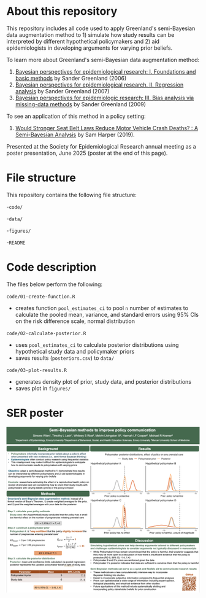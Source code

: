 # About this repository

This repository includes all code used to apply Greenland's semi-Bayesian data augmentation method to 1) simulate how study results can be interpreted by different hypothetical policymakers and 2) aid epidemiologists in developing arguments for varying prior beliefs.

To learn more about Greenland's semi-Bayesian data augmentation method: 
1. [Bayesian perspectives for epidemiological research: I. Foundations and basic methods](https://pubmed.ncbi.nlm.nih.gov/16446352/) by Sander Greenland (2006)
2. [Bayesian perspectives for epidemiological research. II. Regression analysis](https://pubmed.ncbi.nlm.nih.gov/17329317/) by Sander Greenland (2007)
3. [Bayesian perspectives for epidemiologic research: III. Bias analysis via missing-data methods](2009) by Sander Greenland (2009)

To see an application of this method in a policy setting: 
1. [Would Stronger Seat Belt Laws Reduce Motor Vehicle Crash Deaths? : A Semi-Bayesian Analysis](https://pubmed.ncbi.nlm.nih.gov/30964813/) by Sam Harper (2019). 
 
Presented at the Society for Epidemiological Research annual meeting as a poster presentation, June 2025 (poster at the end of this page). 

# File structure

This repository contains the following file structure: 

-`code/`

-`data/`

-`figures/`

-`README`

# Code description

The files below perform the following: 

`code/01-create-function.R`
- creates function `pool_estimates_ci` to pool `n` number of estimates to calculate the pooled mean, variance, and standard errors using 95% CIs on the risk difference scale, normal distribution

`code/02-calculate-posterior.R`
- uses `pool_estimates_ci` to calculate posterior distributions using hypothetical study data and policymaker priors
- saves results (`posteriors.csv`) to `data/`

`code/03-plot-results.R`
- generates density plot of prior, study data, and posterior distributions 
- saves plot in `figures/`

# SER poster

![](figures/ser-poster-github.png)



